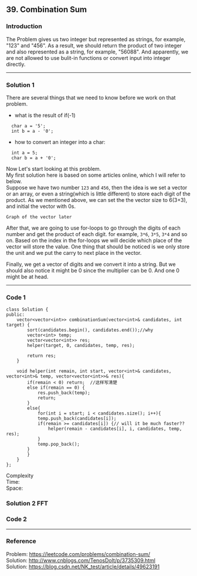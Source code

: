 ## 39. Combination Sum

### Introduction

The Problem gives us two integer but represented as strings, for example, "123" and "456". As a result, we should return the product of two integer and also represented as a string, for example, "56088". And apparently, we are not allowed to use bulit-in functions or convert input into integer directly.

------
### Solution 1

There are several things that we need to know before we work on that problem.
* what is the result of if(-1)
```
  char a = '5';  
  int b = a - '0';
```
* how to convert an integer into a char:
```
  int a = 5;
  char b = a + '0';
```
Now Let's start looking at this problem.  
My first solution here is based on some articles online, which I will refer to below.  
Suppose we have two number `123` and `456`, then the idea is we set a vector or an array, or even a string(which is little different) to store each digit of the product. As we mentioned above, we can set the the vector size to 6(3+3), and initial the vector with 0s.
```
Graph of the vector later
```
After that, we are going to use for-loops to go through the digits of each number and get the product of each digit. for example, `3*6`, `3*5`, `3*4` and so on. Based on the index in the for-loops we will decide which place of the vector will store the value. One thing that should be noticed is we only store the unit and we put the carry to next place in the vector.

Finally, we get a vector of digits and we convert it into a string. But we should also notice it might be 0 since the multiplier can be 0. And one 0 might be at head.

------
### Code 1

```
class Solution {
public:
    vector<vector<int>> combinationSum(vector<int>& candidates, int target) {
        sort(candidates.begin(), candidates.end());//why
        vector<int> temp;
        vector<vector<int>> res;
        helper(target, 0, candidates, temp, res);
        
        return res;
    }
    
    void helper(int remain, int start, vector<int>& candidates, vector<int>& temp, vector<vector<int>>& res){
        if(remain < 0) return;  //这样写清楚
        else if(remain == 0) {
            res.push_back(temp);
            return;
        }
        else{
            for(int i = start; i < candidates.size(); i++){
            temp.push_back(candidates[i]);
            if(remain >= candidates[i]) {// will it be much faster??
                helper(remain - candidates[i], i, candidates, temp, res);
            }
            temp.pop_back();
        }
        }
    }
};

```
Complexity  
Time:  
Space:

### Solution 2 FFT

### Code 2

------
### Reference
Problem: https://leetcode.com/problems/combination-sum/  
Solution: http://www.cnblogs.com/TenosDoIt/p/3735309.html  
Solution: https://blog.csdn.net/NK_test/article/details/49623191

